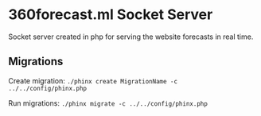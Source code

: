 # 360forecast.ml Socket Server

Socket server created in php for serving the website forecasts in real time.

## Migrations

Create migration: 
`./phinx create MigrationName -c ../../config/phinx.php`

Run migrations: 
`./phinx migrate -c ../../config/phinx.php`